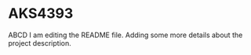 # AKS4393
ABCD
I am editing the README file. Adding some more details about the project description.
